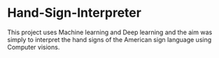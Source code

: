 # Hand-Sign-Interpreter
This  project uses Machine learning and Deep learning and the aim was simply to interpret the hand signs of the American sign language using Computer visions.
